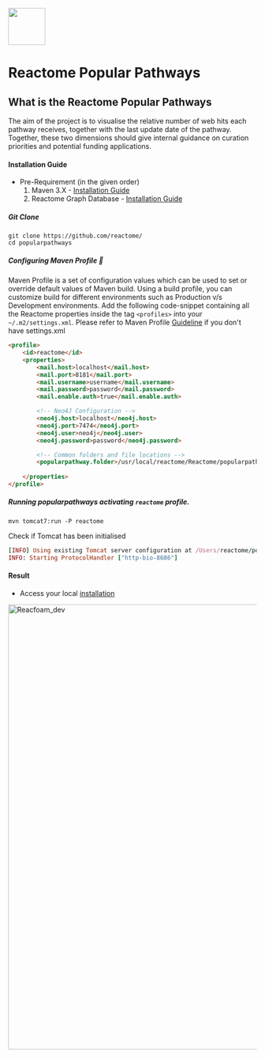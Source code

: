 [<img src=https://user-images.githubusercontent.com/6883670/31999264-976dfb86-b98a-11e7-9432-0316345a72ea.png height=75 />](https://reactome.org)

# Reactome Popular Pathways

## What is the Reactome Popular Pathways

The aim of the project is to visualise the relative number of web hits each pathway receives, together with the last update date of the pathway. Together, these two dimensions should give internal guidance on curation priorities and potential funding applications.

#### Installation Guide

* Pre-Requirement (in the given order)
    1. Maven 3.X - [Installation Guide](http://maven.apache.org/install.html)
    2. Reactome Graph Database - [Installation Guide](https://reactome.org/dev/graph-database/)
 
##### Git Clone

```console
git clone https://github.com/reactome/
cd popularpathways
```

##### Configuring Maven Profile :memo:

Maven Profile is a set of configuration values which can be used to set or override default values of Maven build. Using a build profile, you can customize build for different environments such as Production v/s Development environments.
Add the following code-snippet containing all the Reactome properties inside the tag ```<profiles>``` into your ```~/.m2/settings.xml```.
Please refer to Maven Profile [Guideline](http://maven.apache.org/guides/introduction/introduction-to-profiles.html) if you don't have settings.xml

```html
<profile>
    <id>reactome</id>
    <properties>
        <mail.host>localhost</mail.host>
        <mail.port>8181</mail.port>
        <mail.username>username</mail.username>
        <mail.password>password</mail.password>
        <mail.enable.auth>true</mail.enable.auth>

        <!-- Neo4J Configuration -->
        <neo4j.host>localhost</neo4j.host>
        <neo4j.port>7474</neo4j.port>
        <neo4j.user>neo4j</neo4j.user>
        <neo4j.password>password</neo4j.password>

        <!-- Common folders and file locations -->
        <popularpathway.folder>/usr/local/reactome/Reactome/popularpathways</popularpathway.folder>
   
    </properties>
</profile>
```

##### Running popularpathways activating ```reactome``` profile.
```console
mvn tomcat7:run -P reactome
```

Check if Tomcat has been initialised
```rb
[INFO] Using existing Tomcat server configuration at /Users/reactome/popularpathways/target/tomcat
INFO: Starting ProtocolHandler ["http-bio-8686"]
```

#### Result

* Access your local [installation](http://localhost:8686/)

<img width="900" alt="Reacfoam_dev" src="https://user-images.githubusercontent.com/6442828/75920976-3e164000-5e58-11ea-8cd4-a9d66056736a.png">

